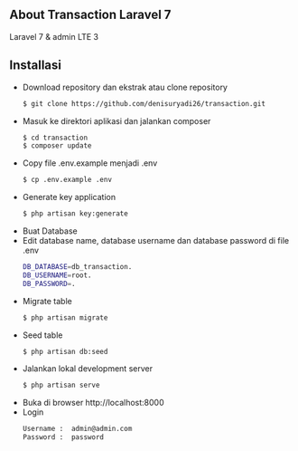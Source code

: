 ## About Transaction Laravel 7

Laravel 7 & admin LTE 3

## Installasi
- Download repository dan ekstrak atau clone repository
	```sh
	$ git clone https://github.com/denisuryadi26/transaction.git
	```
- Masuk ke direktori aplikasi dan jalankan composer
	```sh
	$ cd transaction
	$ composer update
	```
 - Copy file .env.example menjadi .env
	```sh
	$ cp .env.example .env
	```
- Generate key application
	```sh
	$ php artisan key:generate
	```
- Buat Database
- Edit database name, database username dan database password di file .env
    ```sh
	DB_DATABASE=db_transaction.
    DB_USERNAME=root.
    DB_PASSWORD=.
	```
- Migrate table
	```sh
	$ php artisan migrate
	```
- Seed table
	```sh
	$ php artisan db:seed
	```
- Jalankan lokal development server
    ```sh
	$ php artisan serve
	```
- Buka di browser http://localhost:8000
- Login
    ```sh
	Username :  admin@admin.com
    Password :  password
	```

